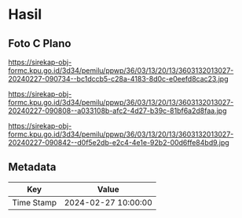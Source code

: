 # Hasil

## Foto C Plano

https://sirekap-obj-formc.kpu.go.id/3d34/pemilu/ppwp/36/03/13/20/13/3603132013027-20240227-090734--bc1dccb5-c28a-4183-8d0c-e0eefd8cac23.jpg

https://sirekap-obj-formc.kpu.go.id/3d34/pemilu/ppwp/36/03/13/20/13/3603132013027-20240227-090808--a033108b-afc2-4d27-b39c-81bf6a2d8faa.jpg

https://sirekap-obj-formc.kpu.go.id/3d34/pemilu/ppwp/36/03/13/20/13/3603132013027-20240227-090842--d0f5e2db-e2c4-4e1e-92b2-00d6ffe84bd9.jpg


## Metadata

| Key        | Value               |
| ---------- | ------------------- |
| Time Stamp | 2024-02-27 10:00:00 |



